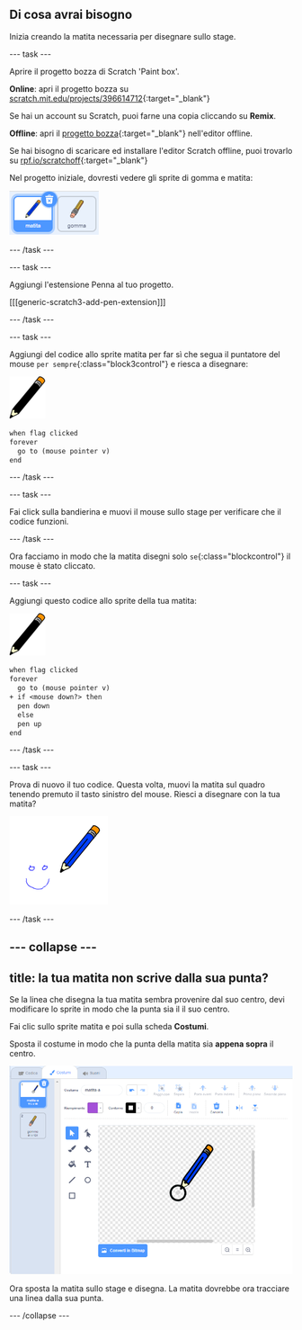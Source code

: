 ## Di cosa avrai bisogno

Inizia creando la matita necessaria per disegnare sullo stage.

--- task ---

Aprire il progetto bozza di Scratch 'Paint box'.

**Online**: apri il progetto bozza su [scratch.mit.edu/projects/396614712](https://scratch.mit.edu/projects/396614712){:target="_blank"}

Se hai un account su Scratch, puoi farne una copia cliccando su **Remix**.

**Offline**: apri il [progetto bozza](https://rpf.io/p/it-IT/paint-box-go){:target="_blank"} nell'editor offline.

Se hai bisogno di scaricare ed installare l'editor Scratch offline, puoi trovarlo su [rpf.io/scratchoff](https://rpf.io/scratchoff){:target="_blank"}

Nel progetto iniziale, dovresti vedere gli sprite di gomma e matita:

![screenshot](images/paint-starter.png)

--- /task ---

--- task ---

Aggiungi l'estensione Penna al tuo progetto.

[[[generic-scratch3-add-pen-extension]]]

--- /task ---

--- task ---

Aggiungi del codice allo sprite matita per far sì che segua il puntatore del mouse `per sempre`{:class="block3control"} e riesca a disegnare:

![matita](images/pencil.png)

```blocks3
when flag clicked
forever
  go to (mouse pointer v)
end
```

--- /task ---

--- task ---

Fai click sulla bandierina e muovi il mouse sullo stage per verificare che il codice funzioni.

--- /task ---

Ora facciamo in modo che la matita disegni solo `se`{:class="blockcontrol"} il mouse è stato cliccato.

--- task ---

Aggiungi questo codice allo sprite della tua matita:

![matita](images/pencil.png)

```blocks3
when flag clicked
forever
  go to (mouse pointer v)
+ if <mouse down?> then
  pen down
  else
  pen up
end
```

--- /task ---

--- task ---

Prova di nuovo il tuo codice. Questa volta, muovi la matita sul quadro tenendo premuto il tasto sinistro del mouse. Riesci a disegnare con la tua matita?

![screenshot](images/paint-draw.png)

--- /task ---

--- collapse ---
---
title: la tua matita non scrive dalla sua punta?
---
Se la linea che disegna la tua matita sembra provenire dal suo centro, devi modificare lo sprite in modo che la punta sia il il suo centro.

Fai clic sullo sprite matita e poi sulla scheda **Costumi**.

Sposta il costume in modo che la punta della matita sia **appena sopra** il centro.

![Centro del costume](images/costume-center-annotated.png)

Ora sposta la matita sullo stage e disegna. La matita dovrebbe ora tracciare una linea dalla sua punta.

--- /collapse ---
